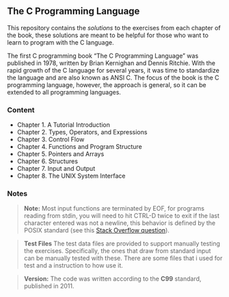 
## The C Programming Language

This repository contains the _solutions_ to the exercises from each chapter of the book, these solutions are meant to be helpful for those who want to learn to program with the C language.

The first C programming book “The C Programming Language” was published in 1978, written by Brian Kernighan and Dennis Ritchie. With the rapid growth of the C language for several years, it was time to standardize the language and are also known as ANSI C. The focus of the book is the C programming language, however, the approach is general, so it can be extended to all programming languages.

### Content

- Chapter 1. A Tutorial Introduction
- Chapter 2. Types, Operators, and Expressions
- Chapter 3. Control Flow
- Chapter 4. Functions and Program Structure
- Chapter 5. Pointers and Arrays
- Chapter 6. Structures
- Chapter 7. Input and Output
- Chapter 8. The UNIX System Interface

### Notes

> **Note:** Most input functions are terminated by EOF, for programs reading from stdin, you will need to hit CTRL-D twice to exit if the last character entered was not a newline, this behavior is defined by the POSIX standard (see this  [Stack Overflow question](https://stackoverflow.com/questions/21260674/why-do-i-need-to-type-ctrl-d-twice-to-mark-end-of-file?utm_medium=organic&utm_source=google_rich_qa&utm_campaign=google_rich_qa)).

> **Test Files** The test data files are provided to support manually testing the exercises. Specifically, the ones that draw from standard input can be manually tested with these. There are some files that i used for test and a instruction to how use it.

>**Version:** The code was written according to the **C99** standard, published in 2011.
